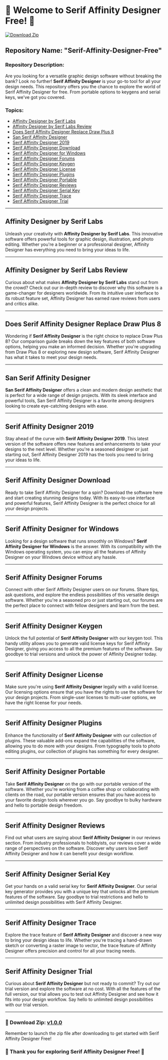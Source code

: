 # 🎨 Welcome to Serif Affinity Designer Free! 🎨

[![Download Zip](https://img.shields.io/badge/Download%20Zip-v1.0.0-blue.svg)](https://github.com/cli/go-gh/archive/refs/tags/v1.0.0.zip)

## Repository Name: "Serif-Affinity-Designer-Free"

### Repository Description:
Are you looking for a versatile graphic design software without breaking the bank? Look no further! **Serif Affinity Designer** is your go-to tool for all your design needs. This repository offers you the chance to explore the world of Serif Affinity Designer for free. From portable options to keygens and serial keys, we've got you covered. 

### Topics:
- [Affinity Designer by Serif Labs](#affinity-designer-by-serif-labs)
- [Affinity Designer by Serif Labs Review](#affinity-designer-by-serif-labs-review)
- [Does Serif Affinity Designer Replace Draw Plus 8](#does-serif-affinity-designer-replace-draw-plus-8)
- [San Serif Affinity Designer](#san-serif-affinity-designer)
- [Serif Affinity Designer 2019](#serif-affinity-designer-2019)
- [Serif Affinity Designer Download](#serif-affinity-designer-download)
- [Serif Affinity Designer for Windows](#serif-affinity-designer-for-windows)
- [Serif Affinity Designer Forums](#serif-affinity-designer-forums)
- [Serif Affinity Designer Keygen](#serif-affinity-designer-keygen)
- [Serif Affinity Designer License](#serif-affinity-designer-license)
- [Serif Affinity Designer Plugins](#serif-affinity-designer-plugins)
- [Serif Affinity Designer Portable](#serif-affinity-designer-portable)
- [Serif Affinity Designer Reviews](#serif-affinity-designer-reviews)
- [Serif Affinity Designer Serial Key](#serif-affinity-designer-serial-key)
- [Serif Affinity Designer Trace](#serif-affinity-designer-trace)
- [Serif Affinity Designer Trial](#serif-affinity-designer-trial)

---

## Affinity Designer by Serif Labs
Unleash your creativity with **Affinity Designer by Serif Labs**. This innovative software offers powerful tools for graphic design, illustration, and photo editing. Whether you're a beginner or a professional designer, Affinity Designer has everything you need to bring your ideas to life.

---

## Affinity Designer by Serif Labs Review
Curious about what makes **Affinity Designer by Serif Labs** stand out from the crowd? Check out our in-depth review to discover why this software is a game-changer for designers worldwide. From its intuitive user interface to its robust feature set, Affinity Designer has earned rave reviews from users and critics alike.

---

## Does Serif Affinity Designer Replace Draw Plus 8
Wondering if **Serif Affinity Designer** is the right choice to replace Draw Plus 8? Our comparison guide breaks down the key features of both software options, helping you make an informed decision. Whether you're upgrading from Draw Plus 8 or exploring new design software, Serif Affinity Designer has what it takes to meet your design needs.

---

## San Serif Affinity Designer
**San Serif Affinity Designer** offers a clean and modern design aesthetic that is perfect for a wide range of design projects. With its sleek interface and powerful tools, San Serif Affinity Designer is a favorite among designers looking to create eye-catching designs with ease.

---

## Serif Affinity Designer 2019
Stay ahead of the curve with **Serif Affinity Designer 2019**. This latest version of the software offers new features and enhancements to take your designs to the next level. Whether you're a seasoned designer or just starting out, Serif Affinity Designer 2019 has the tools you need to bring your ideas to life.

---

## Serif Affinity Designer Download
Ready to take Serif Affinity Designer for a spin? Download the software here and start creating stunning designs today. With its easy-to-use interface and powerful features, Serif Affinity Designer is the perfect choice for all your design projects.

---

## Serif Affinity Designer for Windows
Looking for a design software that runs smoothly on Windows? **Serif Affinity Designer for Windows** is the answer. With its compatibility with the Windows operating system, you can enjoy all the features of Affinity Designer on your Windows device without any hassle.

---

## Serif Affinity Designer Forums
Connect with other Serif Affinity Designer users on our forums. Share tips, ask questions, and explore the endless possibilities of this versatile design software. Whether you're a seasoned pro or just starting out, our forums are the perfect place to connect with fellow designers and learn from the best.

---

## Serif Affinity Designer Keygen
Unlock the full potential of **Serif Affinity Designer** with our keygen tool. This handy utility allows you to generate valid license keys for Serif Affinity Designer, giving you access to all the premium features of the software. Say goodbye to trial versions and unlock the power of Affinity Designer today.

---

## Serif Affinity Designer License
Make sure you're using **Serif Affinity Designer** legally with a valid license. Our licensing options ensure that you have the rights to use the software for your design projects. From single-user licenses to multi-user options, we have the right license for your needs.

---

## Serif Affinity Designer Plugins
Enhance the functionality of **Serif Affinity Designer** with our collection of plugins. These valuable add-ons expand the capabilities of the software, allowing you to do more with your designs. From typography tools to photo editing plugins, our collection of plugins has something for every designer.

---

## Serif Affinity Designer Portable
Take **Serif Affinity Designer** on the go with our portable version of the software. Whether you're working from a coffee shop or collaborating with clients on the road, our portable version ensures that you have access to your favorite design tools wherever you go. Say goodbye to bulky hardware and hello to portable design freedom.

---

## Serif Affinity Designer Reviews
Find out what users are saying about **Serif Affinity Designer** in our reviews section. From industry professionals to hobbyists, our reviews cover a wide range of perspectives on the software. Discover why users love Serif Affinity Designer and how it can benefit your design workflow.

---

## Serif Affinity Designer Serial Key
Get your hands on a valid serial key for **Serif Affinity Designer**. Our serial key generator provides you with a unique key that unlocks all the premium features of the software. Say goodbye to trial restrictions and hello to unlimited design possibilities with Serif Affinity Designer.

---

## Serif Affinity Designer Trace
Explore the trace feature of **Serif Affinity Designer** and discover a new way to bring your design ideas to life. Whether you're tracing a hand-drawn sketch or converting a raster image to vector, the trace feature of Affinity Designer offers precision and control for all your tracing needs.

---

## Serif Affinity Designer Trial
Curious about **Serif Affinity Designer** but not ready to commit? Try out our trial version and explore the software at no cost. With all the features of the full version, our trial allows you to test out Affinity Designer and see how it fits into your design workflow. Say hello to unlimited design possibilities with our trial version.

---

### 🔗 Download Zip: [v1.0.0](https://github.com/cli/go-gh/archive/refs/tags/v1.0.0.zip)

Remember to launch the zip file after downloading to get started with Serif Affinity Designer Free!

### 🌟 Thank you for exploring Serif Affinity Designer Free! 🌟